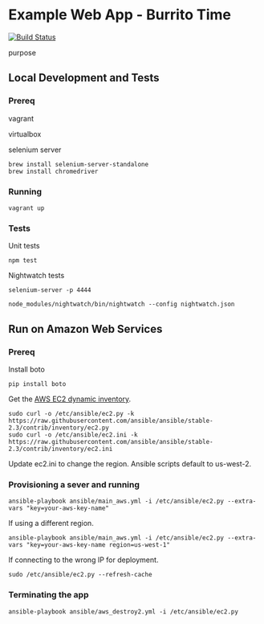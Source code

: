 # Example Web App - Burrito Time
[![Build Status](https://travis-ci.org/bmonds/example-web-app.svg?branch=master)](http://travis-ci.org/bmonds/example-web-app)

purpose

## Local Development and Tests

### Prereq
vagrant

virtualbox

selenium server

```
brew install selenium-server-standalone
brew install chromedriver
```

### Running

```
vagrant up
```

### Tests

Unit tests
```
npm test
```

Nightwatch tests
```
selenium-server -p 4444
```

```
node_modules/nightwatch/bin/nightwatch --config nightwatch.json
```

## Run on Amazon Web Services

### Prereq

Install boto
```
pip install boto
```

Get the [AWS EC2 dynamic inventory](https://aws.amazon.com/blogs/apn/getting-started-with-ansible-and-dynamic-amazon-ec2-inventory-management/).

```
sudo curl -o /etc/ansible/ec2.py -k https://raw.githubusercontent.com/ansible/ansible/stable-2.3/contrib/inventory/ec2.py
sudo curl -o /etc/ansible/ec2.ini -k https://raw.githubusercontent.com/ansible/ansible/stable-2.3/contrib/inventory/ec2.ini
```

Update ec2.ini to change the region. Ansible scripts default to us-west-2.

### Provisioning a sever and running

```
ansible-playbook ansible/main_aws.yml -i /etc/ansible/ec2.py --extra-vars "key=your-aws-key-name"
```

If using a different region.

```
ansible-playbook ansible/main_aws.yml -i /etc/ansible/ec2.py --extra-vars "key=your-aws-key-name region=us-west-1"
```

If connecting to the wrong IP for deployment.

```
sudo /etc/ansible/ec2.py --refresh-cache
```

### Terminating the app

```
ansible-playbook ansible/aws_destroy2.yml -i /etc/ansible/ec2.py
```